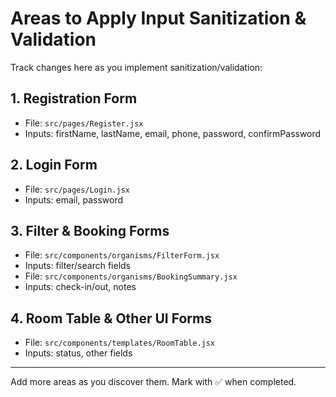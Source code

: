 # Areas to Apply Input Sanitization & Validation

Track changes here as you implement sanitization/validation:

## 1. Registration Form
- File: `src/pages/Register.jsx`
- Inputs: firstName, lastName, email, phone, password, confirmPassword

## 2. Login Form
- File: `src/pages/Login.jsx`
- Inputs: email, password

## 3. Filter & Booking Forms
- File: `src/components/organisms/FilterForm.jsx`
- Inputs: filter/search fields
- File: `src/components/organisms/BookingSummary.jsx`
- Inputs: check-in/out, notes

## 4. Room Table & Other UI Forms
- File: `src/components/templates/RoomTable.jsx`
- Inputs: status, other fields

---
Add more areas as you discover them. Mark with ✅ when completed.
